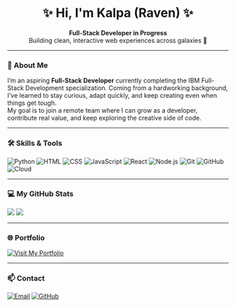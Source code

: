 <!-- Banner / Greeting -->
<h1 align="center">✨ Hi, I'm Kalpa (Raven) ✨</h1>
<p align="center">
  <strong>Full-Stack Developer in Progress</strong><br/>
  Building clean, interactive web experiences across galaxies 🌌
</p>

---

### 🚀 About Me
I’m an aspiring **Full-Stack Developer** currently completing the
IBM Full-Stack Development specialization.
Coming from a hardworking background, I’ve learned to stay curious, adapt quickly,
and keep creating even when things get tough.  
My goal is to join a remote team where I can grow as a developer,
contribute real value, and keep exploring the creative side of code.

---

### 🛠️ Skills & Tools
![Python](https://img.shields.io/badge/Python-3776AB?logo=python&logoColor=white)
![HTML](https://img.shields.io/badge/HTML5-orange?logo=html5&logoColor=white)
![CSS](https://img.shields.io/badge/CSS3-blue?logo=css3&logoColor=white)
![JavaScript](https://img.shields.io/badge/JavaScript-yellow?logo=javascript&logoColor=black)
![React](https://img.shields.io/badge/React-61DAFB?logo=react&logoColor=black)
![Node.js](https://img.shields.io/badge/Node.js-339933?logo=node.js&logoColor=white)
![Git](https://img.shields.io/badge/Git-F05032?logo=git&logoColor=white)
![GitHub](https://img.shields.io/badge/GitHub-181717?logo=github&logoColor=white)
![Cloud](https://img.shields.io/badge/Cloud%20Basics-00C7B7?logo=cloudflare&logoColor=white)

---

### 💻 My GitHub Stats
<p align=\"center\">
  <img src=\"![GitHub stats](https://github-readme-stats.vercel.app/api?username=Ravediff&show_icons=true&theme=radical)
![Top Languages](https://github-readme-stats.vercel.app/api/top-langs/?username=Ravediff&layout=compact&theme=radical)
" height=\"165\"/>
  <img src=\"![GitHub stats](https://github-readme-stats.vercel.app/api?username=Ravediff&show_icons=true&theme=radical)
![Top Languages](https://github-readme-stats.vercel.app/api/top-langs/?username=Ravediff&layout=compact&theme=radical)
" height=\"165\"/>
</p>


---

### 🌐 Portfolio
[![Visit My Portfolio](https://img.shields.io/badge/Portfolio-Live%20Site-blue?style=for-the-badge)](https://ravediff.github.io/Portfolio/)

---

### 📫 Contact
[![Email](https://img.shields.io/badge/Email-kalpafernando342%40gmail.com-red?style=for-the-badge)](mailto:kalpafernando342@gmail.com)
[![GitHub](https://img.shields.io/badge/GitHub-Ravediff-black?style=for-the-badge&logo=github)](https://github.com/Ravediff)
